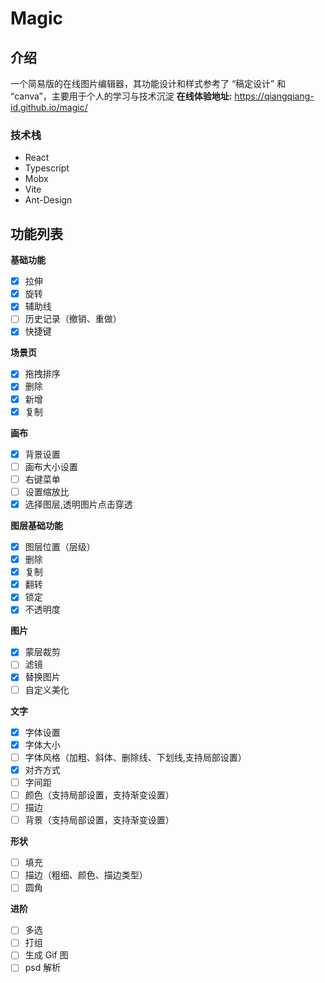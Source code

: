 # Magic

## 介绍

一个简易版的在线图片编辑器，其功能设计和样式参考了 “稿定设计” 和 “canva”，主要用于个人的学习与技术沉淀
**在线体验地址:** https://qiangqiang-id.github.io/magic/

### 技术栈

- React
- Typescript
- Mobx
- Vite
- Ant-Design

## 功能列表

**基础功能**

- [x] 拉伸
- [x] 旋转
- [x] 辅助线
- [ ] 历史记录（撤销、重做）
- [x] 快捷键

**场景页**

- [x] 拖拽排序
- [x] 删除
- [x] 新增
- [x] 复制

**画布**

- [x] 背景设置
- [ ] 画布大小设置
- [ ] 右键菜单
- [ ] 设置缩放比
- [x] 选择图层,透明图片点击穿透

**图层基础功能**

- [x] 图层位置（层级）
- [x] 删除
- [x] 复制
- [x] 翻转
- [x] 锁定
- [x] 不透明度

**图片**

- [x] 蒙层裁剪
- [ ] 滤镜
- [x] 替换图片
- [ ] 自定义美化

**文字**

- [x] 字体设置
- [x] 字体大小
- [ ] 字体风格（加粗、斜体、删除线、下划线,支持局部设置）
- [x] 对齐方式
- [ ] 字间距
- [ ] 颜色（支持局部设置，支持渐变设置）
- [ ] 描边
- [ ] 背景（支持局部设置，支持渐变设置）

**形状**

- [ ] 填充
- [ ] 描边（粗细、颜色、描边类型）
- [ ] 圆角

**进阶**

- [ ] 多选
- [ ] 打组
- [ ] 生成 Gif 图
- [ ] psd 解析
